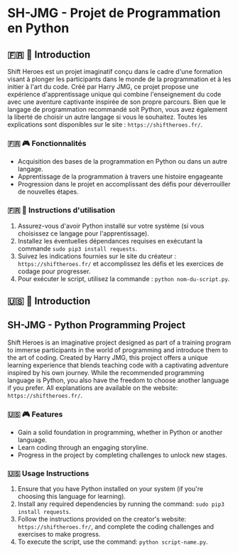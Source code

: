 
# SH-JMG - Projet de Programmation en Python

## 🇫🇷 🚀 Introduction

Shift Heroes est un projet imaginatif conçu dans le cadre d'une formation visant à plonger les participants dans le monde de la programmation et à les initier à l'art du code. Créé par Harry JMG, ce projet propose une expérience d'apprentissage unique qui combine l'enseignement du code avec une aventure captivante inspirée de son propre parcours. Bien que le langage de programmation recommandé soit Python, vous avez également la liberté de choisir un autre langage si vous le souhaitez. Toutes les explications sont disponibles sur le site : `https://shiftheroes.fr/`.


### 🇫🇷 🎮 Fonctionnalités

- Acquisition des bases de la programmation en Python ou dans un autre langage.
- Apprentissage de la programmation à travers une histoire engageante
- Progression dans le projet en accomplissant des défis pour déverrouiller de nouvelles étapes.

### 🇫🇷 📜 Instructions d'utilisation

1. Assurez-vous d'avoir Python installé sur votre système (si vous choisissez ce langage pour l'apprentissage).
2. Installez les éventuelles dépendances requises en exécutant la commande `sudo pip3 install requests`.
3. Suivez les indications fournies sur le site du créateur : `https://shiftheroes.fr/` et accomplissez les défis et les exercices de codage pour progresser.
4. Pour exécuter le script, utilisez la commande : `python nom-du-script.py`.



## 🇺🇸 🚀 Introduction

## SH-JMG - Python Programming Project

Shift Heroes is an imaginative project designed as part of a training program to immerse participants in the world of programming and introduce them to the art of coding. Created by Harry JMG, this project offers a unique learning experience that blends teaching code with a captivating adventure inspired by his own journey. While the recommended programming language is Python, you also have the freedom to choose another language if you prefer. All explanations are available on the website: `https://shiftheroes.fr/`.

### 🇺🇸 🎮 Features

- Gain a solid foundation in programming, whether in Python or another language.
- Learn coding through an engaging storyline.
- Progress in the project by completing challenges to unlock new stages.

### 🇺🇸 Usage Instructions

1. Ensure that you have Python installed on your system (if you're choosing this language for learning).
2. Install any required dependencies by running the command: `sudo pip3 install requests`.
3. Follow the instructions provided on the creator's website: `https://shiftheroes.fr/`, and complete the coding challenges and exercises to make progress.
4. To execute the script, use the command: `python script-name.py`.